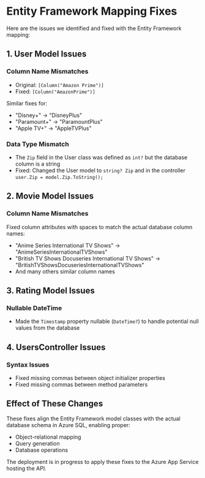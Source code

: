 # Entity Framework Mapping Fixes

Here are the issues we identified and fixed with the Entity Framework mapping:

## 1. User Model Issues

### Column Name Mismatches
- Original: `[Column("Amazon Prime")]` 
- Fixed: `[Column("AmazonPrime")]`

Similar fixes for:
- "Disney+" → "DisneyPlus"
- "Paramount+" → "ParamountPlus"
- "Apple TV+" → "AppleTVPlus"

### Data Type Mismatch
- The `Zip` field in the User class was defined as `int?` but the database column is a string
- Fixed: Changed the User model to `string? Zip` and in the controller `user.Zip = model.Zip.ToString();`

## 2. Movie Model Issues

### Column Name Mismatches
Fixed column attributes with spaces to match the actual database column names:
- "Anime Series International TV Shows" → "AnimeSeriesInternationalTVShows"
- "British TV Shows Docuseries International TV Shows" → "BritishTVShowsDocuseriesInternationalTVShows"
- And many others similar column names

## 3. Rating Model Issues

### Nullable DateTime
- Made the `Timestamp` property nullable (`DateTime?`) to handle potential null values from the database

## 4. UsersController Issues

### Syntax Issues
- Fixed missing commas between object initializer properties
- Fixed missing commas between method parameters

## Effect of These Changes

These fixes align the Entity Framework model classes with the actual database schema in Azure SQL, enabling proper:
- Object-relational mapping
- Query generation
- Database operations

The deployment is in progress to apply these fixes to the Azure App Service hosting the API.
